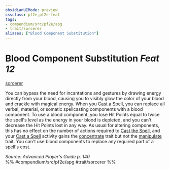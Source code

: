 ```yaml
---
obsidianUIMode: preview
cssclass: pf2e,pf2e-feat
tags:
- compendium/src/pf2e/apg
- trait/sorcerer
aliases: ["Blood Component Substitution"]
---
```

# Blood Component Substitution  *Feat 12*  
[sorcerer](/rules/traits/sorcerer.md)  


You can bypass the need for incantations and gestures by drawing energy directly from your blood, causing you to visibly glow the color of your blood and crackle with magical energy. When you [Cast a Spell](/rules/actions/cast-a-spell.md), you can replace all verbal, material, or somatic spellcasting components with a blood component. To use a blood component, you lose Hit Points equal to twice the spell's level as the energy in your blood is depleted, and you can't decrease the Hit Points lost in any way. As usual for altering components, this has no effect on the number of actions required to [Cast the Spell](/rules/actions/cast-a-spell.md), and your [Cast a Spell](/rules/actions/cast-a-spell.md) activity gains the [concentrate](/rules/traits/concentrate.md) trait but not the [manipulate](/rules/traits/manipulate.md) trait. You can't use blood components to replace any required part of a spell's cost.

*Source: Advanced Player's Guide p. 140*  
%% #compendium/src/pf2e/apg #trait/sorcerer %%
